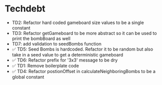 # Techdebt

- TD2: Refactor hard coded gameboard size values to be a single constant
- TD3: Refactor getGameboard to be more abstract so it can be used to print the bombBoard as well
- TD7: add validation to seedBombs function
- ✅ TD5: Seed Bombs is hardcoded. Refactor it to be random but also take in a seed value to get a deterministic gameboard
- ✅ TD6: Refactor prefix for '3x3' message to be dry
- ✅ TD1: Remove boilerplate code
- ✅ TD4: Refactor postionOffset in calculateNeighboringBombs to be a global constant
